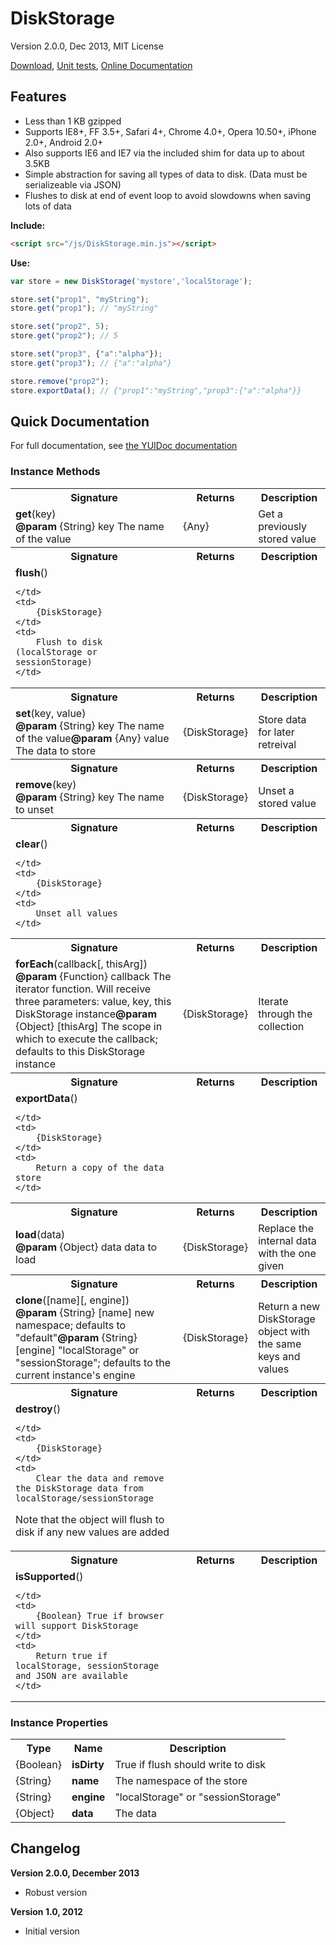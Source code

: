 # DiskStorage

Version 2.0.0, Dec 2013, MIT License

[Download](https://github.com/kensnyder/DiskStorage/blob/master/dist/DiskStorage.min.js?raw=true), [Unit tests](http://sandbox.kendsnyder.com/DiskStorage/test/evergreen.html), [Online Documentation](http://sandbox.kendsnyder.com/DiskStorage/docs/classes/DiskStorage.html)

## Features

* Less than 1 KB gzipped
* Supports IE8+, FF 3.5+, Safari 4+, Chrome 4.0+, Opera 10.50+, iPhone 2.0+, Android 2.0+
* Also supports IE6 and IE7 via the included shim for data up to about 3.5KB
* Simple abstraction for saving all types of data to disk. (Data must be serializeable via JSON)
* Flushes to disk at end of event loop to avoid slowdowns when saving lots of data

**Include:**

```html
<script src="/js/DiskStorage.min.js"></script>
```

**Use:**

```javascript
var store = new DiskStorage('mystore','localStorage');

store.set("prop1", "myString");
store.get("prop1"); // "myString"

store.set("prop2", 5);
store.get("prop2"); // 5

store.set("prop3", {"a":"alpha"});
store.get("prop3"); // {"a":"alpha"}

store.remove("prop2");
store.exportData(); // {"prop1":"myString","prop3":{"a":"alpha"}}
```

## Quick Documentation

For full documentation, see [the YUIDoc documentation](http://sandbox.kendsnyder.com/DiskStorage/docs/classes/DiskStorage.html)		

### Instance Methods

<table>

<tr>
	<tr>
		<th>Signature</th>
		<th>Returns</th>
		<th>Description</th>
	<tr>
	<td>
		<strong>get</strong>(key)
		<br />
		<strong>@param</strong> {String} key The name of the value
	</td>
	<td>
		{Any} 
	</td>
	<td>
		Get a previously stored value
	</td>
</tr>

<tr>
	<tr>
		<th>Signature</th>
		<th>Returns</th>
		<th>Description</th>
	<tr>
	<td>
		<strong>flush</strong>()
		<br />
		
	</td>
	<td>
		{DiskStorage} 
	</td>
	<td>
		Flush to disk (localStorage or sessionStorage)
	</td>
</tr>

<tr>
	<tr>
		<th>Signature</th>
		<th>Returns</th>
		<th>Description</th>
	<tr>
	<td>
		<strong>set</strong>(key, value)
		<br />
		<strong>@param</strong> {String} key The name of the value<strong>@param</strong> {Any} value The data to store
	</td>
	<td>
		{DiskStorage} 
	</td>
	<td>
		Store data for later retreival
	</td>
</tr>

<tr>
	<tr>
		<th>Signature</th>
		<th>Returns</th>
		<th>Description</th>
	<tr>
	<td>
		<strong>remove</strong>(key)
		<br />
		<strong>@param</strong> {String} key The name to unset
	</td>
	<td>
		{DiskStorage} 
	</td>
	<td>
		Unset a stored value
	</td>
</tr>

<tr>
	<tr>
		<th>Signature</th>
		<th>Returns</th>
		<th>Description</th>
	<tr>
	<td>
		<strong>clear</strong>()
		<br />
		
	</td>
	<td>
		{DiskStorage} 
	</td>
	<td>
		Unset all values
	</td>
</tr>

<tr>
	<tr>
		<th>Signature</th>
		<th>Returns</th>
		<th>Description</th>
	<tr>
	<td>
		<strong>forEach</strong>(callback[, thisArg])
		<br />
		<strong>@param</strong> {Function} callback The iterator function. Will receive three parameters: value, key, this DiskStorage instance<strong>@param</strong> {Object} [thisArg] The scope in which to execute the callback; defaults to this DiskStorage instance
	</td>
	<td>
		{DiskStorage} 
	</td>
	<td>
		Iterate through the collection
	</td>
</tr>

<tr>
	<tr>
		<th>Signature</th>
		<th>Returns</th>
		<th>Description</th>
	<tr>
	<td>
		<strong>exportData</strong>()
		<br />
		
	</td>
	<td>
		{DiskStorage} 
	</td>
	<td>
		Return a copy of the data store
	</td>
</tr>

<tr>
	<tr>
		<th>Signature</th>
		<th>Returns</th>
		<th>Description</th>
	<tr>
	<td>
		<strong>load</strong>(data)
		<br />
		<strong>@param</strong> {Object} data data to load
	</td>
	<td>
		{DiskStorage} 
	</td>
	<td>
		Replace the internal data with the one given
	</td>
</tr>

<tr>
	<tr>
		<th>Signature</th>
		<th>Returns</th>
		<th>Description</th>
	<tr>
	<td>
		<strong>clone</strong>([name][, engine])
		<br />
		<strong>@param</strong> {String} [name] new namespace; defaults to &quot;default&quot;<strong>@param</strong> {String} [engine] &quot;localStorage&quot; or &quot;sessionStorage&quot;; defaults to the current instance&#x27;s engine
	</td>
	<td>
		{DiskStorage} 
	</td>
	<td>
		Return a new DiskStorage object with the same keys and values
	</td>
</tr>

<tr>
	<tr>
		<th>Signature</th>
		<th>Returns</th>
		<th>Description</th>
	<tr>
	<td>
		<strong>destroy</strong>()
		<br />
		
	</td>
	<td>
		{DiskStorage} 
	</td>
	<td>
		Clear the data and remove the DiskStorage data from localStorage/sessionStorage
Note that the object will flush to disk if any new values are added
	</td>
</tr>

<tr>
	<tr>
		<th>Signature</th>
		<th>Returns</th>
		<th>Description</th>
	<tr>
	<td>
		<strong>isSupported</strong>()
		<br />
		
	</td>
	<td>
		{Boolean} True if browser will support DiskStorage
	</td>
	<td>
		Return true if localStorage, sessionStorage and JSON are available
	</td>
</tr>

</table>

### Instance Properties

<table>
	<tr>
		<th>Type</th>
		<th>Name</th>
		<th>Description</th>
	<tr>
	<tr>
		<td>{Boolean}</td>
		<td><strong>isDirty</strong></td>
		<td>True if flush should write to disk</td>
	</tr>
	<tr>
		<td>{String}</td>
		<td><strong>name</strong></td>
		<td>The namespace of the store</td>
	</tr>
	<tr>
		<td>{String}</td>
		<td><strong>engine</strong></td>
		<td>&quot;localStorage&quot; or &quot;sessionStorage&quot;</td>
	</tr>
	<tr>
		<td>{Object}</td>
		<td><strong>data</strong></td>
		<td>The data</td>
	</tr>
	
</table>

## Changelog

**Version 2.0.0, December 2013**
* Robust version

**Version 1.0, 2012**
* Initial version
